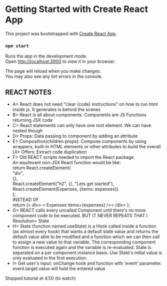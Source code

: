 # Getting Started with Create React App

This project was bootstrapped with [Create React App](https://github.com/facebook/create-react-app).

### `npm start`

Runs the app in the development mode.\
Open [http://localhost:3000](http://localhost:3000) to view it in your browser.

The page will reload when you make changes.\
You may also see any lint errors in the console.

## REACT NOTES

- A> React does not need "clear (code) instructions" on how to run html inside js. It generates is behind the scenes
- B> React is all about components. Components are JS Functions returning JSX code
- C> React statements can only have one root element. We can have nested though
- D> Props: Data passing to component by adding an attribute
- E> Composition(children props): Compose components by using wrappers, built-in HTML elements or other attributes to build the overall UI> Offers: Extract code duplication
- F> Old REACT scripts needed to import the React package. \
An equilevant non-JSX React function would be like: \
  return React.createElement( \
    "div", \
    {}, \
    React.createElement("h2", {}, "Lets get started"), \
    React.createElement(Expenses, {items: expenses}) \
  ); \
INSTEAD OF \
  return (< div> < Expenses items={expenses} />< /div> );
- G> REACT calls every uncalled Component until there's no more component code to be executed. BUT IT NEVER REPEATS THAT.\ Resolution> State
- H> State (function named useState) is a Hook called inside a function (as almost every hook) that wants a default state value and returns the default value able to be modified and a function which we can then call to assign a new value to that variable. The corresponding component function is executed again and the variable is re-evaluated. State is separated on a per component instance basis. Use State's initial value is only evaluated in the first execution.
- I> Get user's input: onChange hook and function with 'event' parameter. event.target.value will hold the entered value

Stopped tutorial at 4.50 (to watch)